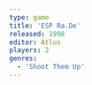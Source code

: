 ```yaml
---
type: game
title: 'ESP Ra.De'
released: 1998
editor: Atlus
players: 2
genres:
  - 'Shoot Them Up'
---
```

